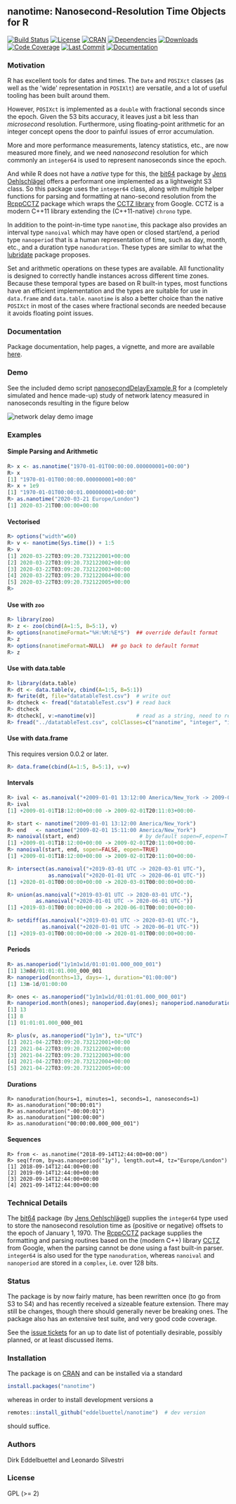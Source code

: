 ## nanotime: Nanosecond-Resolution Time Objects for R

[![Build Status](https://travis-ci.org/eddelbuettel/nanotime.svg)](https://travis-ci.org/eddelbuettel/nanotime)
[![License](https://eddelbuettel.github.io/badges/GPL2+.svg)](https://www.gnu.org/licenses/gpl-2.0.html)
[![CRAN](https://www.r-pkg.org/badges/version/nanotime)](https://cran.r-project.org/package=nanotime)
[![Dependencies](https://tinyverse.netlify.com/badge/nanotime)](https://cran.r-project.org/package=nanotime)
[![Downloads](https://cranlogs.r-pkg.org/badges/nanotime?color=brightgreen)](https://www.r-pkg.org/pkg/nanotime)
[![Code Coverage](https://codecov.io/gh/eddelbuettel/nanotime/graph/badge.svg)](https://codecov.io/gh/eddelbuettel/nanotime)
[![Last Commit](https://img.shields.io/github/last-commit/eddelbuettel/nanotime)](https://github.com/eddelbuettel/nanotime)
[![Documentation](https://img.shields.io/badge/documentation-is_here-blue)](https://eddelbuettel.github.io/nanotime/)

### Motivation

R has excellent tools for dates and times. The `Date` and `POSIXct` classes (as well as the 'wide'
representation in `POSIXlt`) are versatile, and a lot of useful tooling has been built around them.

However, `POSIXct` is implemented as a `double` with fractional seconds since the epoch. Given the
53 bits accuracy, it leaves just a bit less than _microsecond_ resolution. Furthermore, using
floating-point arithmetic for an integer concept opens the door to painful issues of error
accumulation.

More and more performance measurements, latency statistics, etc., are now measured more finely, and we
need _nanosecond_ resolution for which commonly an `integer64` is used to represent nanoseconds
since the epoch.

And while R does not have a _native_ type for this, the [bit64](https://cran.r-project.org/package=bit64)
package by [Jens Oehlschlägel](https://github.com/joehl) offers a performant one implemented as a
lightweight S3 class. So this package uses the `integer64` class, along with multiple helper functions
for parsing and formatting at nano-second resolution from the [RcppCCTZ](https://dirk.eddelbuettel.com/code/rcpp.cctz.html)
package which wraps the [CCTZ library](https://github.com/google/cctz) from Google. CCTZ is a modern C++11 library
extending the (C++11-native) `chrono` type.

In addition to the point-in-time type `nanotime`, this package also provides an interval type
`nanoival` which may have open or closed start/end, a period type `nanoperiod` that is a human
representation of time, such as day, month, etc., and a duration type `nanoduration`. These types
are similar to what the [lubridate](https://github.com/tidyverse/lubridate) package proposes.

Set and arithmetic operations on these types are available. All functionality is designed to
correctly handle instances across different time zones. Because these temporal types are based on R
built-in types, most functions have an efficient implementation and the types are suitable for use
in `data.frame` and `data.table`. `nanotime` is also a better choice than the native `POSIXct` in
most of the cases where fractional seconds are needed because it avoids floating point issues.

### Documentation

Package documentation, help pages, a vignette, and more are available
[here](https://eddelbuettel.github.io/nanotime/).


### Demo

See the included demo script [nanosecondDelayExample.R](https://github.com/eddelbuettel/nanotime/blob/master/demo/nanosecondDelayExample.R)
for a (completely simulated and hence made-up) study of network latency measured
in nanoseconds resulting in the figure below

![](https://eddelbuettel.github.io/nanotime/local/images/nanotimeDelayDemo.png "network delay demo image")

### Examples

#### Simple Parsing and Arithmetic

```r
R> x <- as.nanotime("1970-01-01T00:00:00.000000001+00:00")
R> x
[1] "1970-01-01T00:00:00.000000001+00:00"
R> x + 1e9
[1] "1970-01-01T00:00:01.000000001+00:00"
R> as.nanotime("2020-03-21 Europe/London")
[1] 2020-03-21T00:00:00+00:00
```

#### Vectorised

```r
R> options("width"=60)
R> v <- nanotime(Sys.time()) + 1:5
R> v
[1] 2020-03-22T03:09:20.732122001+00:00
[2] 2020-03-22T03:09:20.732122002+00:00
[3] 2020-03-22T03:09:20.732122003+00:00
[4] 2020-03-22T03:09:20.732122004+00:00
[5] 2020-03-22T03:09:20.732122005+00:00
R>
```

#### Use with `zoo`

```r
R> library(zoo)
R> z <- zoo(cbind(A=1:5, B=5:1), v)
R> options(nanotimeFormat="%H:%M:%E*S")  ## override default format
R> z
R> options(nanotimeFormat=NULL)  ## go back to default format
R> z
```

#### Use with data.table

```r
R> library(data.table)
R> dt <- data.table(v, cbind(A=1:5, B=5:1))
R> fwrite(dt, file="datatableTest.csv")  # write out
R> dtcheck <- fread("datatableTest.csv") # read back
R> dtcheck
R> dtcheck[, v:=nanotime(v)]             # read as a string, need to re-class as nanotime
R> fread("../datatableTest.csv", colClasses=c("nanotime", "integer", "integer"))
```

#### Use with data.frame

This requires version 0.0.2 or later.

```r
R> data.frame(cbind(A=1:5, B=5:1), v=v)
```

#### Intervals

```r
R> ival <- as.nanoival("+2009-01-01 13:12:00 America/New_York -> 2009-02-01 15:11:03 America/New_York-")
R> ival
[1] +2009-01-01T18:12:00+00:00 -> 2009-02-01T20:11:03+00:00-

R> start <- nanotime("2009-01-01 13:12:00 America/New_York")
R> end   <- nanotime("2009-02-01 15:11:00 America/New_York")
R> nanoival(start, end)                   # by default sopen=F,eopen=T
[1] +2009-01-01T18:12:00+00:00 -> 2009-02-01T20:11:00+00:00-
R> nanoival(start, end, sopen=FALSE, eopen=TRUE)
[1] +2009-01-01T18:12:00+00:00 -> 2009-02-01T20:11:00+00:00-

R> intersect(as.nanoival("+2019-03-01 UTC -> 2020-03-01 UTC-"),
             as.nanoival("+2020-01-01 UTC -> 2020-06-01 UTC-"))
[1] +2020-01-01T00:00:00+00:00 -> 2020-03-01T00:00:00+00:00-

R> union(as.nanoival("+2019-03-01 UTC -> 2020-03-01 UTC-"),
         as.nanoival("+2020-01-01 UTC -> 2020-06-01 UTC-"))
[1] +2019-03-01T00:00:00+00:00 -> 2020-06-01T00:00:00+00:00-

R> setdiff(as.nanoival("+2019-03-01 UTC -> 2020-03-01 UTC-"),
           as.nanoival("+2020-01-01 UTC -> 2020-06-01 UTC-"))
[1] +2019-03-01T00:00:00+00:00 -> 2020-01-01T00:00:00+00:00-    
```

#### Periods

```r
R> as.nanoperiod("1y1m1w1d/01:01:01.000_000_001")
[1] 13m8d/01:01:01.000_000_001
R> nanoperiod(months=13, days=-1, duration="01:00:00")
[1] 13m-1d/01:00:00

R> ones <- as.nanoperiod("1y1m1w1d/01:01:01.000_000_001")
R> nanoperiod.month(ones); nanoperiod.day(ones); nanoperiod.nanoduration(ones)
[1] 13
[1] 8
[1] 01:01:01.000_000_001

R> plus(v, as.nanoperiod("1y1m"), tz="UTC")
[1] 2021-04-22T03:09:20.732122001+00:00
[2] 2021-04-22T03:09:20.732122002+00:00
[3] 2021-04-22T03:09:20.732122003+00:00
[4] 2021-04-22T03:09:20.732122004+00:00
[5] 2021-04-22T03:09:20.732122005+00:00
```

#### Durations

```{r}
R> nanoduration(hours=1, minutes=1, seconds=1, nanoseconds=1)
R> as.nanoduration("00:00:01")
R> as.nanoduration("-00:00:01")
R> as.nanoduration("100:00:00")
R> as.nanoduration("00:00:00.000_000_001")
```

#### Sequences

``` {r}
R> from <- as.nanotime("2018-09-14T12:44:00+00:00")
R> seq(from, by=as.nanoperiod("1y"), length.out=4, tz="Europe/London")
[1] 2018-09-14T12:44:00+00:00
[2] 2019-09-14T12:44:00+00:00
[3] 2020-09-14T12:44:00+00:00
[4] 2021-09-14T12:44:00+00:00
```

### Technical Details

The [bit64](https://cran.r-project.org/package=bit64) package (by [Jens
Oehlschlägel](https://github.com/joehl)) supplies the `integer64` type used to store the nanosecond
resolution time as (positive or negative) offsets to the epoch of January 1, 1970. The
[RcppCCTZ](https://dirk.eddelbuettel.com/code/rcpp.cctz.html) package supplies the formatting and
parsing routines based on the (modern C++) library [CCTZ](https://github.com/google/cctz) from
Google, when the parsing cannot be done using a fast built-in parser. `integer64` is also used for
the type `nanoduration`, whereas `nanoival` and `nanoperiod` are stored in a `complex`, i.e. over
128 bits.

### Status

The package is by now fairly mature, has been rewritten once (to go from S3
to S4) and has recently received a sizeable feature extension. There may
still be changes, though there should generally never be breaking ones. The
package also has an extensive test suite, and very good code coverage.

See the [issue tickets](https://github.com/eddelbuettel/nanotime/issues) for an up to date list of
potentially desirable, possibly planned, or at least discussed items.

### Installation

The package is on [CRAN](https://cran.r-project.org) and can be installed via a standard

```r
install.packages("nanotime")
```

whereas in order to install development versions a

```r
remotes::install_github("eddelbuettel/nanotime")  # dev version
```

should suffice.


### Authors

Dirk Eddelbuettel and Leonardo Silvestri

### License

GPL (>= 2)
